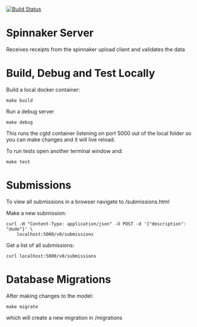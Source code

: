 [![Build Status](https://travis-ci.org/BD2KGenomics/dcc-spinnaker.svg?branch=master)](https://travis-ci.org/BD2KGenomics/dcc-spinnaker)

# Spinnaker Server
Receives receipts from the spinnaker upload client and validates the data

# Build, Debug and Test Locally

Build a local docker container:

    make build

Run a debug server

    make debug

This runs the cgtd container listening on port 5000 out of the local folder so
you can make changes and it will live reload.

To run tests open another terminal window and:

    make test

# Submissions

To view all submissions in a browser navigate to <server>/submissions.html

Make a new submission:

    curl -H "Content-Type: application/json" -X POST -d '{"description": "dude"}' \
        localhost:5000/v0/submissions

Get a list of all submissions:

    curl localhost:5000/v0/submissions

# Database Migrations

After making changes to the model:

    make migrate

which will create a new migration in /migrations
